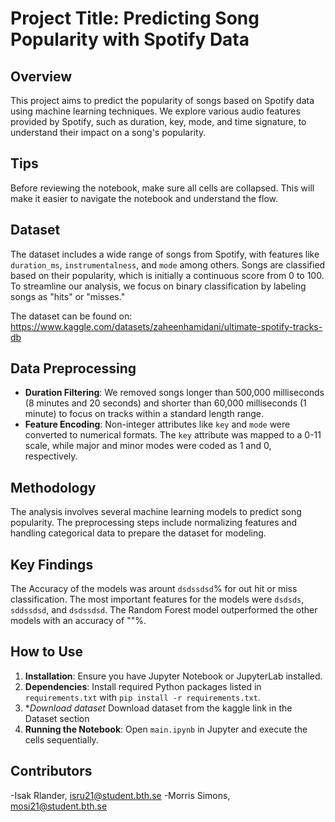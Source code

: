 # Project Title: Predicting Song Popularity with Spotify Data

## Overview
This project aims to predict the popularity of songs based on Spotify data using machine learning techniques. We explore various audio features provided by Spotify, such as duration, key, mode, and time signature, to understand their impact on a song's popularity.

## Tips
Before reviewing the notebook, make sure all cells are collapsed. This will make it easier to navigate the notebook and understand the flow.

## Dataset
The dataset includes a wide range of songs from Spotify, with features like `duration_ms`, `instrumentalness`, and `mode` among others. Songs are classified based on their popularity, which is initially a continuous score from 0 to 100. To streamline our analysis, we focus on binary classification by labeling songs as "hits" or "misses."

The dataset can be found on: https://www.kaggle.com/datasets/zaheenhamidani/ultimate-spotify-tracks-db

## Data Preprocessing
- **Duration Filtering**: We removed songs longer than 500,000 milliseconds (8 minutes and 20 seconds) and shorter than 60,000 milliseconds (1 minute) to focus on tracks within a standard length range.
- **Feature Encoding**: Non-integer attributes like `key` and `mode` were converted to numerical formats. The `key` attribute was mapped to a 0-11 scale, while major and minor modes were coded as 1 and 0, respectively.

## Methodology
The analysis involves several machine learning models to predict song popularity. The preprocessing steps include normalizing features and handling categorical data to prepare the dataset for modeling.

## Key Findings
The Accuracy of the models was arount `dsdssdsd`% for out hit or miss classification. The most important features for the models were `dsdsds`, `sddssdsd`, and `dsdssdsd`. The Random Forest model outperformed the other models with an accuracy of ""%.

## How to Use
1. **Installation**: Ensure you have Jupyter Notebook or JupyterLab installed.
2. **Dependencies**: Install required Python packages listed in `requirements.txt` with `pip install -r requirements.txt`.
3. **Download dataset* Download dataset from the kaggle link in the Dataset section
4. **Running the Notebook**: Open `main.ipynb` in Jupyter and execute the cells sequentially.

## Contributors
-Isak Rlander, isru21@student.bth.se
-Morris Simons, mosi21@student.bth.se
